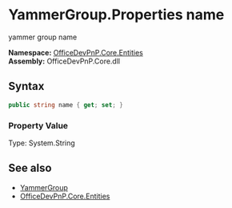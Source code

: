# YammerGroup.Properties name
 yammer group name   

**Namespace:** [OfficeDevPnP.Core.Entities](OfficeDevPnP.Core.Entities.md)  
**Assembly:** OfficeDevPnP.Core.dll  
## Syntax
```C#
public string name { get; set; }
```

### Property Value
Type: System.String  

## See also
- [YammerGroup](OfficeDevPnP.Core.Entities.YammerGroup.md) 
- [OfficeDevPnP.Core.Entities](OfficeDevPnP.Core.Entities.md) 
